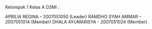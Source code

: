 Kelompok 1 Kelas A D3MI :

  APRILIA REGINA – 2007051050 (Leader)
  RAMDHO SYAH AMMAR – 2007051014 (Member)
  DHALA AYUMARISYA - 2007051024 (Member)
